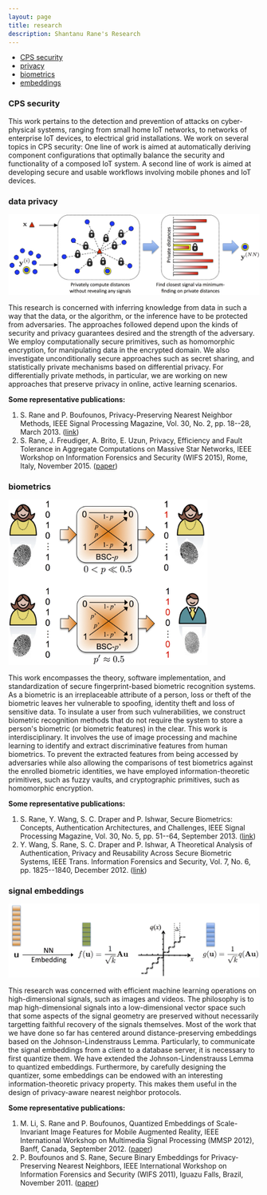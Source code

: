 ```yaml
---
layout: page
title: research
description: Shantanu Rane's Research 
---
```


<div class="navbar">
    <div class="navbar-inner">
        <ul class="nav">
            <li><a href="#cpssecurity">CPS security</a></li>
            <li><a href="#privacy">privacy</a></li>
            <li><a href="#biometrics">biometrics</a></li>
            <li><a href="#embeddings">embeddings</a></li>
        </ul>
    </div>
</div>


### <a name="cpssecurity"></a>CPS security
This work pertains to the detection and prevention of attacks on cyber-physical
systems, ranging from small home IoT networks, to networks of enterprise IoT
devices, to electrical grid installations. We work on several topics in CPS
security: One line of work is aimed at automatically deriving component 
configurations that optimally balance the security and functionality of a
composed IoT system. A second line of work is aimed at developing secure and
usable workflows involving mobile phones and IoT devices.

### <a name="privacy"></a>data privacy 

<img src = "../assets/pics/PPNN.jpg"
     alt = "Privacy-preserving nearest neighbors"
     width = "650" />

This research is concerned with inferring knowledge from data in such a way that 
the data, or the algorithm, or the inference have to be protected from adversaries. 
The approaches followed depend upon the kinds of security and privacy guarantees 
desired and the strength of the adversary. We employ computationally secure 
primitives, such as homomorphic encryption, for manipulating data in the 
encrypted domain. We also investigate unconditionally secure approaches such as 
secret sharing, and statistically private mechanisms based on differential 
privacy. For differentially private methods, in particular, we are working on 
new approaches that preserve privacy in online, active learning scenarios.

**Some representative publications:**
1. S. Rane and P. Boufounos, Privacy-Preserving Nearest Neighbor Methods, IEEE Signal
 Processing Magazine, Vol. 30, No. 2, pp. 18--28, March 2013. 
([link](https://ieeexplore.ieee.org/document/6461631))  
2. S. Rane, J. Freudiger, A. Brito, E. Uzun, Privacy, Efficiency and Fault Tolerance
 in Aggregate Computations on Massive Star Networks, IEEE Workshop on Information 
Forensics and Security (WIFS 2015), Rome, Italy, November 2015. ([paper]())

### <a name="biometrics"></a>biometrics

<img src = "../assets/pics/BSCmodel.jpg"
     alt = "biometric error channel"
     width = "400" />

This work encompasses the theory, software implementation, and standardization of secure 
fingerprint-based biometric recognition systems. As a biometric is an irreplaceable attribute
 of a person, loss or theft of the biometric leaves her vulnerable to spoofing, identity theft 
and loss of sensitive data. To insulate a user from such vulnerabilities, we construct biometric
 recognition methods that do not require the system to store a person's biometric (or biometric 
features) in the clear. This work is interdisciplinary. It involves the use of image processing 
and machine learning to identify and extract discriminative features from human biometrics. 
To prevent the extracted features from being accessed by adversaries while also allowing the 
comparisons of test biometrics against the enrolled biometric identities, we have employed 
information-theoretic primitives, such as fuzzy vaults, and cryptographic primitives, such 
as homomorphic encryption.

**Some representative publications:**
1. S. Rane, Y. Wang, S. C. Draper and P. Ishwar, Secure Biometrics: Concepts, Authentication 
Architectures, and Challenges, IEEE Signal Processing Magazine, Vol. 30, No. 5, pp. 51--64, 
September 2013. ([link](https://ieeexplore.ieee.org/document/6582729))
2. Y. Wang, S. Rane, S. C. Draper and P. Ishwar, A Theoretical Analysis of Authentication, 
Privacy and Reusability Across Secure Biometric Systems, IEEE Trans. Information Forensics 
and Security, Vol. 7, No. 6, pp. 1825--1840, December 2012. ([link](https://arxiv.org/abs/1112.5630))

### <a name="embeddings"></a>signal embeddings

<img src = "../assets/pics/qjl.jpg"
     alt = "Quantized Johnson-Lindenstrauss Embeddings"
     width = "650" />

This research was concerned with efficient machine learning operations on high-dimensional signals, such as 
images and videos. The philosophy is to map high-dimensional signals into a low-dimensional vector space 
such that some aspects of the signal geometry are preserved without necessarily targetting faithful recovery
of the signals themselves. Most of the work that we have done so far has centered around distance-preserving 
embeddings based on the Johnson-Lindenstrauss Lemma. Particularly, to communicate the signal embeddings from 
a client to a database server, it is necessary to first quantize them. We have extended the Johnson-Lindenstrauss 
Lemma to quantized embeddings. Furthermore, by carefully designing the quantizer, some embeddings can be endowed
with an interesting information-theoretic privacy property. This makes them useful in the design of privacy-aware
nearest neighbor protocols.

**Some representative publications:**
1. M. Li, S. Rane and P. Boufounos, Quantized Embeddings of Scale-Invariant Image Features for Mobile Augmented 
Reality, IEEE International Workshop on Multimedia Signal Processing (MMSP 2012), Banff, Canada, September 2012.
 ([paper](http://www.merl.com/publications/TR2012-073)) 
2. P. Boufounos and S. Rane, Secure Binary Embeddings for Privacy-Preserving Nearest Neighbors, IEEE International 
Workshop on Information Forensics and Security (WIFS 2011), Iguazu Falls, Brazil, November 2011. 
([paper](http://www.merl.com/publications/TR2011-077))
